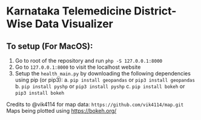 # Karnataka Telemedicine District-Wise Data Visualizer

## To setup (For MacOS):

1. Go to root of the repository and run `php -S 127.0.0.1:8000` 
2. Go to `127.0.0.1:8000` to visit the localhost website
3. Setup the `health_main.py` by downloading the following dependencies using pip (or pip3):
  a. `pip install geopandas` or `pip3 install geopandas`
  b. `pip install pyshp` or `pip3 install pyshp`
  c. `pip install bokeh` or `pip3 install bokeh`



Credits to @vik4114 for map data: `https://github.com/vik4114/map.git`
Maps being plotted using https://bokeh.org/ 
